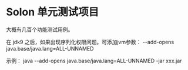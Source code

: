 # Solon 单元测试项目

大概有几百个功能测试用例。


在 jdk9 之后，如果出现序列化权限问题。可添加jvm参数：
--add-opens java.base/java.lang=ALL-UNNAMED

示例：
java --add-opens java.base/java.lang=ALL-UNNAMED -jar xxx.jar